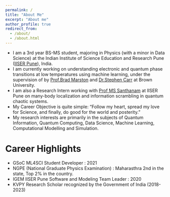 ```yaml
---
permalink: /
title: "About Me"
excerpt: "About me"
author_profile: true
redirect_from: 
  - /about/
  - /about.html
---
```


- I am a 3rd year BS-MS student, majoring in Physics (with a minor in Data Science) at the Indian Institute of Science Education and Research Pune ([IISER Pune](http://www.iiserpune.ac.in/)), India. 
- I am currently working on understanding electronic and quantum phase transitions at low temperatures using machine learning, under the supervision of by [Prof.Brad Marston](https://sites.brown.edu/bradmarston/) and [Dr.Stephen Carr](https://sites.google.com/view/stcarr/) at Brown University. 
- I am also a Research Intern working with [Prof MS Santhanam](http://www.iiserpune.ac.in/~santh/) at IISER Pune on many-body localization and information scrambling in quantum chaotic systems.
- My Career Objective is quite simple: “Follow my heart, spread my love for Science, and finally, do good for the world and posterity.” 
- My research interests are primarily in the subjects of Quantum Information, Quantum Computing, Data Science, Machine Learning, Computational Modelling and Simulation.
 
# Career Highlights

- GSoC ML4SCI Student Developer : 2021
- NGPE (National Graduate Physics Examination) : Maharasthra 2nd in the state, Top 2% in the country. 
- IGEM IISER Pune Software and Modeling Team Leader : 2020
- KVPY Research Scholar recognized by the Government of India (2018-2023)

